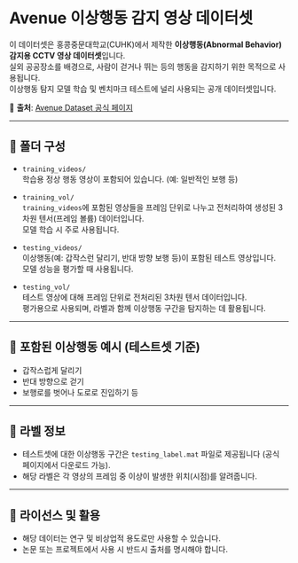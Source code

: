 # Avenue 이상행동 감지 영상 데이터셋

이 데이터셋은 홍콩중문대학교(CUHK)에서 제작한 **이상행동(Abnormal Behavior) 감지용 CCTV 영상 데이터셋**입니다.  
실외 공공장소를 배경으로, 사람이 걷거나 뛰는 등의 행동을 감지하기 위한 목적으로 사용됩니다.  
이상행동 탐지 모델 학습 및 벤치마크 테스트에 널리 사용되는 공개 데이터셋입니다.

🔗 **출처**: [Avenue Dataset 공식 페이지](http://www.cse.cuhk.edu.hk/leojia/projects/detectabnormal/dataset.html)

---

## 📁 폴더 구성

- `training_videos/`  
  학습용 정상 행동 영상이 포함되어 있습니다. (예: 일반적인 보행 등)

- `training_vol/`  
  `training_videos`에 포함된 영상들을 프레임 단위로 나누고 전처리하여 생성된 3차원 텐서(프레임 볼륨) 데이터입니다.  
  모델 학습 시 주로 사용됩니다.

- `testing_videos/`  
  이상행동(예: 갑작스런 달리기, 반대 방향 보행 등)이 포함된 테스트 영상입니다.  
  모델 성능을 평가할 때 사용됩니다.

- `testing_vol/`  
  테스트 영상에 대해 프레임 단위로 전처리된 3차원 텐서 데이터입니다.  
  평가용으로 사용되며, 라벨과 함께 이상행동 구간을 탐지하는 데 활용됩니다.

---

## 📌 포함된 이상행동 예시 (테스트셋 기준)

- 갑작스럽게 달리기
- 반대 방향으로 걷기
- 보행로를 벗어나 도로로 진입하기 등

---

## 🧪 라벨 정보

- 테스트셋에 대한 이상행동 구간은 `testing_label.mat` 파일로 제공됩니다 (공식 페이지에서 다운로드 가능).
- 해당 라벨은 각 영상의 프레임 중 이상이 발생한 위치(시점)를 알려줍니다.

---

## 📎 라이선스 및 활용

- 해당 데이터는 연구 및 비상업적 용도로만 사용할 수 있습니다.
- 논문 또는 프로젝트에서 사용 시 반드시 출처를 명시해야 합니다.
